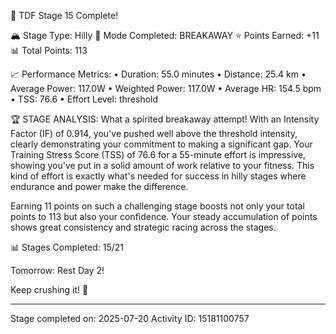 🎉 TDF Stage 15 Complete!

🏔️ Stage Type: Hilly
🚴 Mode Completed: BREAKAWAY
⭐ Points Earned: +11
📊 Total Points: 113

📈 Performance Metrics:
• Duration: 55.0 minutes
• Distance: 25.4 km
• Average Power: 117.0W
• Weighted Power: 117.0W
• Average HR: 154.5 bpm
• TSS: 76.6
• Effort Level: threshold

🏆 STAGE ANALYSIS:
What a spirited breakaway attempt! With an Intensity Factor (IF) of 0.914, you've pushed well above the threshold intensity, clearly demonstrating your commitment to making a significant gap. Your Training Stress Score (TSS) of 76.6 for a 55-minute effort is impressive, showing you've put in a solid amount of work relative to your fitness. This kind of effort is exactly what's needed for success in hilly stages where endurance and power make the difference.

Earning 11 points on such a challenging stage boosts not only your total points to 113 but also your confidence. Your steady accumulation of points shows great consistency and strategic racing across the stages.

📊 Stages Completed: 15/21

Tomorrow: Rest Day 2!

Keep crushing it! 🚀

---
Stage completed on: 2025-07-20
Activity ID: 15181100757